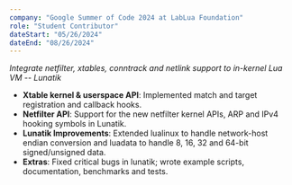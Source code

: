 ```yaml
---
company: "Google Summer of Code 2024 at LabLua Foundation"
role: "Student Contributor"
dateStart: "05/26/2024"
dateEnd: "08/26/2024"
---
```


*Integrate netfilter, xtables, conntrack and netlink support to in-kernel Lua VM -- Lunatik*
- **Xtable kernel & userspace API**: Implemented match and target registration and callback hooks.
- **Netfilter API**: Support for the new netfilter kernel APIs, ARP and IPv4 hooking symbols in Lunatik. 
- **Lunatik Improvements**: Extended lualinux to handle network-host endian conversion and luadata to handle 8, 16, 32 and 64-bit signed/unsigned data. 
- **Extras**: Fixed critical bugs in lunatik; wrote example scripts, documentation, benchmarks and tests.